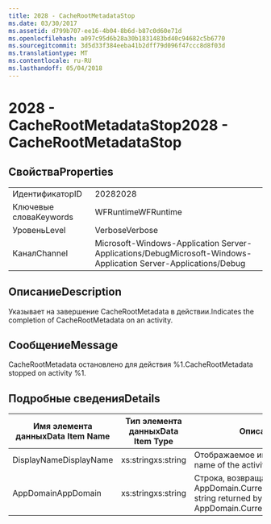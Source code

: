 ```yaml
---
title: 2028 - CacheRootMetadataStop
ms.date: 03/30/2017
ms.assetid: d799b707-ee16-4b04-8b6d-b87c0d60e71d
ms.openlocfilehash: a097c95d6b28a30b1831483bd40c94682c5b6770
ms.sourcegitcommit: 3d5d33f384eeba41b2dff79d096f47ccc8d8f03d
ms.translationtype: MT
ms.contentlocale: ru-RU
ms.lasthandoff: 05/04/2018
---
```

# <a name="2028---cacherootmetadatastop"></a><span data-ttu-id="b59fb-102">2028 - CacheRootMetadataStop</span><span class="sxs-lookup"><span data-stu-id="b59fb-102">2028 - CacheRootMetadataStop</span></span>
## <a name="properties"></a><span data-ttu-id="b59fb-103">Свойства</span><span class="sxs-lookup"><span data-stu-id="b59fb-103">Properties</span></span>  
  
|||  
|-|-|  
|<span data-ttu-id="b59fb-104">Идентификатор</span><span class="sxs-lookup"><span data-stu-id="b59fb-104">ID</span></span>|<span data-ttu-id="b59fb-105">2028</span><span class="sxs-lookup"><span data-stu-id="b59fb-105">2028</span></span>|  
|<span data-ttu-id="b59fb-106">Ключевые слова</span><span class="sxs-lookup"><span data-stu-id="b59fb-106">Keywords</span></span>|<span data-ttu-id="b59fb-107">WFRuntime</span><span class="sxs-lookup"><span data-stu-id="b59fb-107">WFRuntime</span></span>|  
|<span data-ttu-id="b59fb-108">Уровень</span><span class="sxs-lookup"><span data-stu-id="b59fb-108">Level</span></span>|<span data-ttu-id="b59fb-109">Verbose</span><span class="sxs-lookup"><span data-stu-id="b59fb-109">Verbose</span></span>|  
|<span data-ttu-id="b59fb-110">Канал</span><span class="sxs-lookup"><span data-stu-id="b59fb-110">Channel</span></span>|<span data-ttu-id="b59fb-111">Microsoft-Windows-Application Server-Applications/Debug</span><span class="sxs-lookup"><span data-stu-id="b59fb-111">Microsoft-Windows-Application Server-Applications/Debug</span></span>|  
  
## <a name="description"></a><span data-ttu-id="b59fb-112">Описание</span><span class="sxs-lookup"><span data-stu-id="b59fb-112">Description</span></span>  
 <span data-ttu-id="b59fb-113">Указывает на завершение CacheRootMetadata в действии.</span><span class="sxs-lookup"><span data-stu-id="b59fb-113">Indicates the completion of CacheRootMetadata on an activity.</span></span>  
  
## <a name="message"></a><span data-ttu-id="b59fb-114">Сообщение</span><span class="sxs-lookup"><span data-stu-id="b59fb-114">Message</span></span>  
 <span data-ttu-id="b59fb-115">CacheRootMetadata остановлено для действия %1.</span><span class="sxs-lookup"><span data-stu-id="b59fb-115">CacheRootMetadata stopped on activity %1.</span></span>  
  
## <a name="details"></a><span data-ttu-id="b59fb-116">Подробные сведения</span><span class="sxs-lookup"><span data-stu-id="b59fb-116">Details</span></span>  
  
|<span data-ttu-id="b59fb-117">Имя элемента данных</span><span class="sxs-lookup"><span data-stu-id="b59fb-117">Data Item Name</span></span>|<span data-ttu-id="b59fb-118">Тип элемента данных</span><span class="sxs-lookup"><span data-stu-id="b59fb-118">Data Item Type</span></span>|<span data-ttu-id="b59fb-119">Описание</span><span class="sxs-lookup"><span data-stu-id="b59fb-119">Description</span></span>|  
|--------------------|--------------------|-----------------|  
|<span data-ttu-id="b59fb-120">DisplayName</span><span class="sxs-lookup"><span data-stu-id="b59fb-120">DisplayName</span></span>|<span data-ttu-id="b59fb-121">xs:string</span><span class="sxs-lookup"><span data-stu-id="b59fb-121">xs:string</span></span>|<span data-ttu-id="b59fb-122">Отображаемое имя действия.</span><span class="sxs-lookup"><span data-stu-id="b59fb-122">The display name of the activity.</span></span>|  
|<span data-ttu-id="b59fb-123">AppDomain</span><span class="sxs-lookup"><span data-stu-id="b59fb-123">AppDomain</span></span>|<span data-ttu-id="b59fb-124">xs:string</span><span class="sxs-lookup"><span data-stu-id="b59fb-124">xs:string</span></span>|<span data-ttu-id="b59fb-125">Строка, возвращаемая AppDomain.CurrentDomain.FriendlyName.</span><span class="sxs-lookup"><span data-stu-id="b59fb-125">The string returned by AppDomain.CurrentDomain.FriendlyName.</span></span>|
